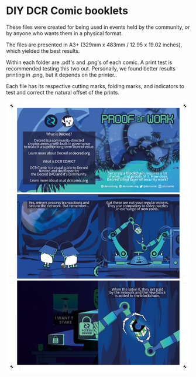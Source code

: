 # DIY DCR Comic booklets

These files were created for being used in events held by the community, or by anyone who wants them in a physical format.

The files are presented in A3+ (329mm x 483mm / 12.95 x 19.02 inches), which yielded the best results.

Within each folder are .pdf's and .png's of each comic. A print test is recommended testing this two out. Personally, we found better results printing in .png, but it depends on the printer..

Each file has its respective cutting marks, folding marks, and indicators to test and correct the natural offset of the prints.

![example](https://raw.githubusercontent.com/pLabarta/dcrwebcomic/master/Swag/Booklets/02%20-%20Proof-of-Work%2C%20explained/en/booklet-01.png)
